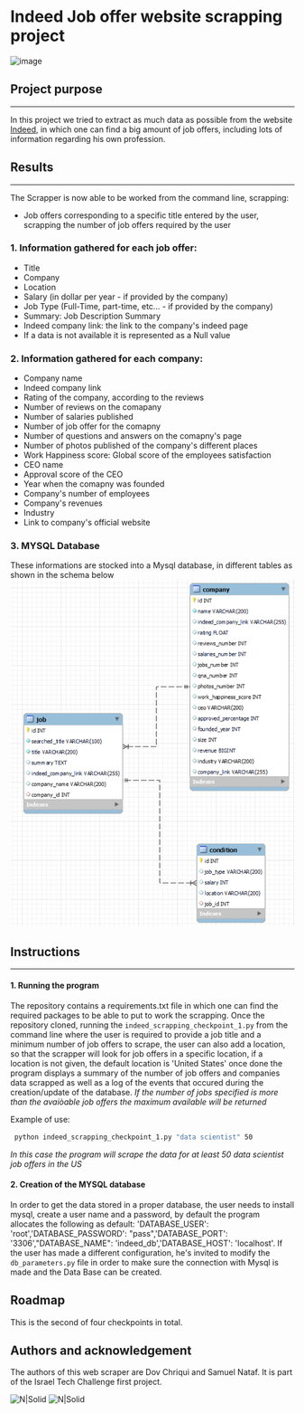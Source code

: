 # Indeed Job offer website scrapping project


![image](https://user-images.githubusercontent.com/93139204/156459023-a6cfaa74-d43d-4c27-992a-9f21f1e40ab3.png)



## Project purpose 
---
In this project we tried to extract as much data as possible from the website [Indeed](https://www.indeed.com/jobs?q=Data%20Scientist&l=United%20States&vjk=92ecfcf3e426868a), in which one can find a big amount of job offers, including lots of information regarding his own profession.

## Results
---
The Scrapper is now able to be worked from the command line, scrapping:
- Job offers corresponding to a specific title entered by the user, scrapping the number of job offers required by the user

 ### 1. Information gathered for each job offer:
-	Title
-	Company
-	Location
-	Salary (in dollar per year - if provided by the company)
-	Job Type (Full-Time, part-time, etc… - if provided by the company)
-	Summary: Job Description Summary
-	Indeed company link: the link to the company's indeed page
-	If a data is not available it is represented as a Null value

### 2. Information gathered for each company:
- Company name
- Indeed company link
- Rating of the company, according to the reviews 
- Number of reviews on the comapany 
- Number of salaries published 
- Number of job offer for the comapny
- Number of questions and answers on the comapny's page
- Number of photos published of the company's different places
- Work Happiness score: Global score of the employees satisfaction
- CEO name
- Approval score of the CEO
- Year when the comapny was founded 
- Company's number of employees 
- Company's revenues 
- Industry
- Link to company's official website

### 3. MYSQL Database
These informations are stocked into a Mysql database, in different tables as shown in the schema below
![N|Solid](https://github.com/chriquidov/ITCscrapping/blob/main/ERM_DB.png?raw=true)

## Instructions 
---
#### 1. Running the program 
The repository contains a requirements.txt file in which one can find the required packages to be able to put to work the scrapping. 
Once the repository cloned, running the ```indeed_scrapping_checkpoint_1.py``` from the command line where the user is required to provide a job title and a minimum number of job offers to scrape, the user can also add a location, so that the scrapper will look for job offers in a specific location, if a location is not given, the default location is 'United States' once done the program displays a summary of the number of job offers and companies data scrapped as well as a log of the events that occured during the creation/update of the database. 
*If the number of jobs specified is more than the avaiòable job offers the maximum available will be returned*

Example of use: 
```bash
 python indeed_scrapping_checkpoint_1.py "data scientist" 50 
```
*In this case the program will scrape the data for at least 50 data scientist job offers in the US* 

#### 2. Creation of the MYSQL database
In order to get the data stored in a proper database, the user needs to install mysql, create a user name and a password, by default the program allocates the following as default: 'DATABASE_USER': 'root','DATABASE_PASSWORD': "pass",'DATABASE_PORT': '3306',"DATABASE_NAME": 'indeed_db','DATABASE_HOST': 'localhost'. If the user has made a different configuration, he's invited to modify the ```db_parameters.py``` file in order to make sure the connection with Mysql is made and the Data Base can be created.

 ## Roadmap
This is the second of four checkpoints in total. 

## Authors and acknowledgement 
The authors of this web scraper are Dov Chriqui and Samuel Nataf.
It is part of the Israel Tech Challenge first project.



![N|Solid](https://encrypted-tbn0.gstatic.com/images?q=tbn:ANd9GcQypgIpsSV7mTbOAPAwGwxJ3o0n5lZTelnfeQ&usqp=CAU) ![N|Solid](https://i.pinimg.com/originals/8a/c6/6b/8ac66b8b69031605b3c8fad50fdaf4cc.jpg)


